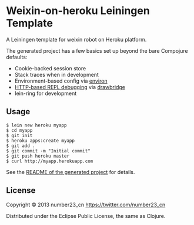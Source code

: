 # Weixin-on-heroku Leiningen Template

A Leiningen template for weixin robot on Heroku platform.

The generated project has a few basics set up beyond the bare Compojure defaults:

* Cookie-backed session store
* Stack traces when in development
* Environment-based config via [environ](https://github.com/weavejester/environ)
* [HTTP-based REPL debugging](https://devcenter.heroku.com/articles/debugging-clojure) via [drawbridge](https://github.com/cemerick/drawbridge)
* lein-ring for development

## Usage

    $ lein new heroku myapp
    $ cd myapp
    $ git init
    $ heroku apps:create myapp
    $ git add .
    $ git commit -m "Initial commit"
    $ git push heroku master
    $ curl http://myapp.herokuapp.com

See the [README of the generated project](https://github.com/number23/weixin-on-heroku/blob/master/src/leiningen/new/weixin-on-heroku/README.md) for details.

## License

Copyright © 2013 number23_cn <https://twitter.com/number23_cn>

Distributed under the Eclipse Public License, the same as Clojure.

